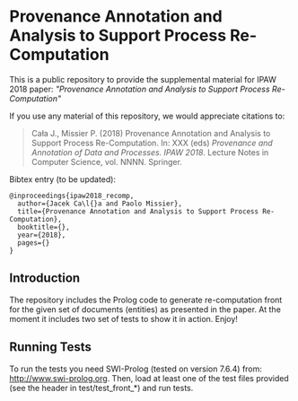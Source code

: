 # Provenance Annotation and Analysis to Support Process Re-Computation

This is a public repository to provide the supplemental material for IPAW 2018 paper: _"Provenance Annotation and Analysis to Support Process Re-Computation"_

If you use any material of this repository, we would appreciate citations to:

> Cała J., Missier P. (2018) Provenance Annotation and Analysis to Support Process Re-Computation. In: XXX (eds) _Provenance and Annotation of Data and Processes. IPAW 2018_. Lecture Notes in Computer Science, vol. NNNN. Springer.

Bibtex entry (to be updated):

    @inproceedings{ipaw2018_recomp,
      author={Jacek Ca\l{}a and Paolo Missier},
      title={Provenance Annotation and Analysis to Support Process Re-Computation},
      booktitle={},
      year={2018},
      pages={}
    }

## Introduction

The repository includes the Prolog code to generate re-computation front for the given set of documents (entities) as presented in the paper. At the moment it includes two set of tests to show it in action. Enjoy!

## Running Tests

To run the tests you need SWI-Prolog (tested on version 7.6.4) from: http://www.swi-prolog.org.
Then, load at least one of the test files provided (see the header in test/test_front_*) and run tests.

